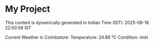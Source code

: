 # My Project

This content is dynamically generated in Indian Time (IST): 2025-08-16 22:50:58 IST


Current Weather in Coimbatore:
Temperature: 24.88 °C
Condition: mist
